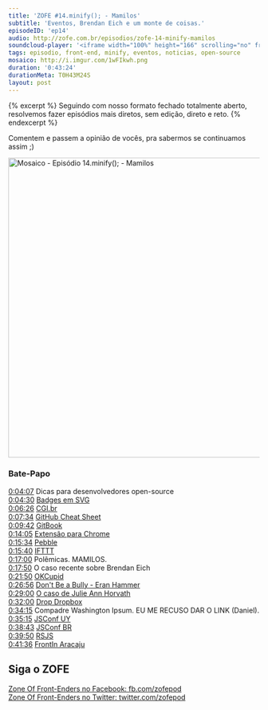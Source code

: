 ```yaml
---
title: 'ZOFE #14.minify(); - Mamilos'
subtitle: 'Eventos, Brendan Eich e um monte de coisas.'
episodeID: 'ep14'
audio: http://zofe.com.br/episodios/zofe-14-minify-mamilos
soundcloud-player: '<iframe width="100%" height="166" scrolling="no" frameborder="no" src="https://w.soundcloud.com/player/?url=https%3A//api.soundcloud.com/tracks/155522556%3Fsecret_token%3Ds-UbRpK&amp;color=ff5500&amp;auto_play=false&amp;hide_related=true&amp;show_artwork=true&amp;show_comments=false&amp;show_user=false&amp;show_reposts=false"></iframe>'
tags: episodio, front-end, minify, eventos, noticias, open-source
mosaico: http://i.imgur.com/1wFIkwh.png
duration: '0:43:24'
durationMeta: T0H43M24S
layout: post
---
```


{% excerpt %}
Seguindo com nosso formato fechado totalmente aberto, resolvemos fazer episódios mais diretos, sem edição, direto e reto.
{% endexcerpt %}

Comentem e passem a opinião de vocês, pra sabermos se continuamos assim ;)

<img title="Mosaico - Episódio 14.minify(); - Mamilos" src="http://i.imgur.com/1wFIkwh.png" class="mosaico" alt="Mosaico - Episódio 14.minify(); - Mamilos" width="600" height="600">


### Bate-Papo

[0:04:07](#t=0:04:07) Dicas para desenvolvedores open-source<br>
[0:04:30](#t=0:04:30) [Badges em SVG](http://shields.io)<br>
[0:06:26](#t=0:6:26) [CGI.br](http://cgi.br)<br>
[0:07:34](#t=0:7:34) [GitHub Cheat Sheet](https://github.com/tiimgreen/github-cheat-sheet)<br>
[0:09:42](#t=0:9:42) [GitBook](https://github.com/GitbookIO/gitbook)<br>
[0:14:05](#t=0:14:05) [Extensão para Chrome](https://chrome.google.com/webstore/detail/github-notifier/lmjdlojahmbbcodnpecnjnmlddbkjhnn)<br>
[0:15:34](#t=0:15:35) [Pebble](https://getpebble.com/)<br>
[0:15:40](#t=0:15:40) [IFTTT](http://ifttt.com/)<br>
[0:17:00](#t=0:17:00) Polêmicas. MAMILOS.<br>
[0:17:50](#t=0:17:50) O caso recente sobre Brendan Eich<br>
[0:21:50](#t=0:21:50) [OKCupid](http://www.theverge.com/2014/3/31/5568136/okcupid-asks-users-to-boycott-firefox-because-of-ceos-gay-rights)<br>
[0:26:56](#t=0:26:56) [Don't Be a Bully - Eran Hammer](http://hueniverse.com/2014/03/26/dont-be-a-bully/)<br>
[0:29:00](#t=0:29:00) [O caso de Julie Ann Horvath](http://techcrunch.com/2014/03/15/julie-ann-horvath-describes-sexism-and-intimidation-behind-her-github-exit/)<br>
[0:32:00](#t=0:32:00) [Drop Dropbox](http://drop-dropbox.com)<br>
[0:34:15](#t=0:34:15) Compadre Washington Ipsum. EU ME RECUSO DAR O LINK (Daniel).<br>
[0:35:15](#t=0:35:15) [JSConf UY](http://jsconf.uy)<br>
[0:38:43](#t=0:38:43) [JSConf BR](http://jsconfbr.org)<br>
[0:39:50](#t=0:39:50) [RSJS](http://rsjs.org)<br>
[0:41:36](#t=0:41:36) [FrontIn Aracaju](http://frontinaracaju.com.br/)<br>



## Siga o ZOFE

[Zone Of Front-Enders no Facebook: fb.com/zofepod](http://fb.com/zofepod/ "ZOFE no Facebook: fb.com/zofepod")<br>
[Zone Of Front-Enders no Twitter: twitter.com/zofepod](http://twitter.com/zofepod/ "ZOFE no Twitter")<br>
